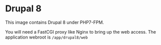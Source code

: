 # Drupal 8

This image contains Drupal 8 under PHP7-FPM.

You will need a FastCGI proxy like Nginx to bring up the web access. The
application webroot is ``/app/drupal8/web``



